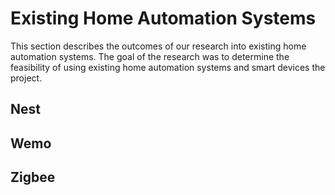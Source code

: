 # Existing Home Automation Systems

This section describes the outcomes of our research into existing home automation systems.
The goal of the research was to determine the feasibility of using  existing 
home automation systems and smart devices the project.

## Nest

## Wemo

## Zigbee

